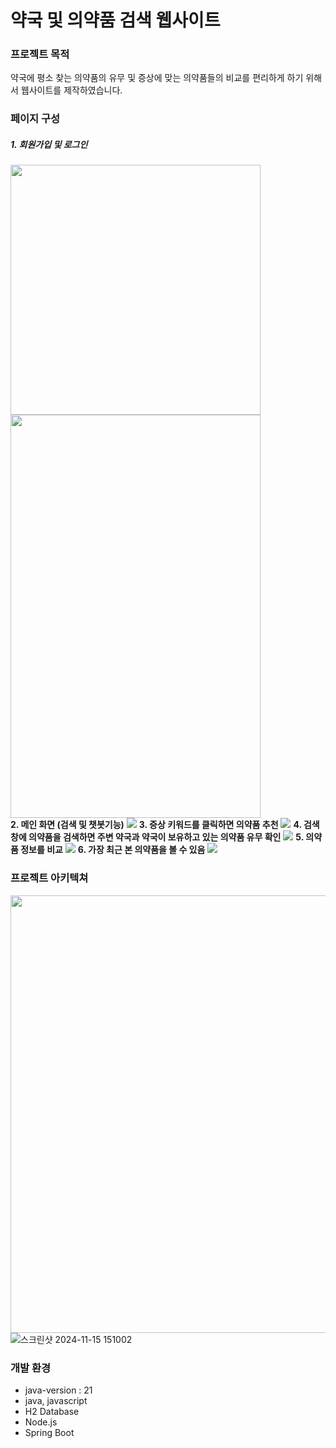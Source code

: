 # 약국 및 의약품 검색 웹사이트

### 프로젝트 목적
약국에 평소 찾는 의약품의 유무 및 증상에 맞는 의약품들의 비교를 편리하게 하기 위해서 웹사이트를 제작하였습니다.

### 페이지 구성
##### 1. 회원가입 및 로그인
<img src = "https://github.com/user-attachments/assets/b456eb3f-536a-4fb1-afd0-af5c20dce37f" width = "400"> 
<img src = "https://github.com/user-attachments/assets/de8a0cca-e94b-4450-9bea-01c87b9706dc" width = "400" height = "645"><br>
<b>2. 메인 화면 (검색 및 챗봇기능)</b>
<img src = "https://github.com/user-attachments/assets/e15599c0-49c9-40f4-997f-1602b09df609">
<b>3. 증상 키워드를 클릭하면 의약품 추천</b>
<img src = "https://github.com/user-attachments/assets/a5e92072-45a7-455a-96ac-a11a5e9975ac">
<b>4. 검색창에 의약품을 검색하면 주변 약국과 약국이 보유하고 있는 의약품 유무 확인</b>
<img src = "https://github.com/user-attachments/assets/3d24a497-3afb-4b9a-b4d8-e718000aca32">
<b>5. 의약품 정보를 비교</b>
<img src = "https://github.com/user-attachments/assets/db6e1140-2bda-43c3-b5f0-af563170c8aa">
<b>6. 가장 최근 본 의약품을 볼 수 있음</b>
<img src = "https://github.com/user-attachments/assets/0b4f506f-007c-4fcd-abeb-0373ae6827d4"> 

### 프로젝트 아키텍쳐
<img src = "[https://github.com/seungg8361/sch-bus-app/assets/140582940/db0b1e7e-96e2-45a9-a716-2e580f2f5354](https://github.com/user-attachments/assets/4bb44622-b6e6-4591-8be8-976d0ff49de0).jpg" width = 700>![스크린샷 2024-11-15 151002](https://github.com/user-attachments/assets/4bb44622-b6e6-4591-8be8-976d0ff49de0)

### 개발 환경
* java-version : 21
* java, javascript
* H2 Database
* Node.js
* Spring Boot
